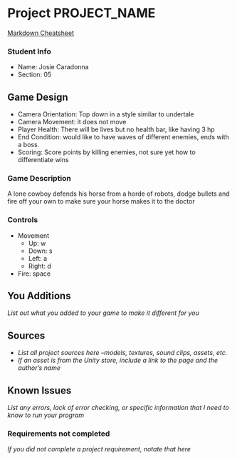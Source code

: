 # Project PROJECT_NAME

[Markdown Cheatsheet](https://github.com/adam-p/markdown-here/wiki/Markdown-Here-Cheatsheet)

### Student Info

-   Name: Josie Caradonna
-   Section: 05

## Game Design

-   Camera Orientation: Top down in a style similar to undertale
-   Camera Movement: it does not move
-   Player Health: There will be lives but no health bar, like having 3 hp
-   End Condition: would like to have waves of different enemies, ends with a boss.
-   Scoring: Score points by killing enemies, not sure yet how to differentiate wins

### Game Description

A lone cowboy defends his horse from a horde of robots, dodge bullets and fire off your own to make sure your horse makes it to the doctor

### Controls

-   Movement
    -   Up: w
    -   Down: s
    -   Left: a
    -   Right: d
-   Fire: space

## You Additions

_List out what you added to your game to make it different for you_

## Sources

-   _List all project sources here –models, textures, sound clips, assets, etc._
-   _If an asset is from the Unity store, include a link to the page and the author’s name_

## Known Issues

_List any errors, lack of error checking, or specific information that I need to know to run your program_

### Requirements not completed

_If you did not complete a project requirement, notate that here_

